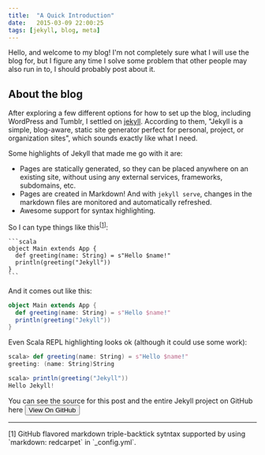```yaml
---
title:  "A Quick Introduction"
date:   2015-03-09 22:00:25
tags: [jekyll, blog, meta]
---
```


Hello, and welcome to my blog! I'm not completely sure what I will use the blog
for, but I figure any time I solve some problem that other people may also run
in to, I should probably post about it.

## About the blog
After exploring a few different options for how to set up the blog, including
WordPress and Tumblr, I settled on [jekyll](http://jekyllrb.com). According
to them, "Jekyll is a simple, blog-aware, static site generator perfect
for personal, project, or organization sites", which sounds exactly like
what I need.

Some highlights of Jekyll that made me go with it are:

 - Pages are statically generated, so they can be placed anywhere on an existing
   site, without using any external services, frameworks, subdomains, etc.
 - Pages are created in Markdown! And with `jekyll serve`, changes in the
   markdown files are monitored and automatically refreshed.
 - Awesome support for syntax highlighting.

So I can type things like this<sup>[<a href="#foot1">1</a>]</sup>:

<div class="highlight">
<pre><code><span class="n">```</span><span class="k">scala</span>
<span class="n">object Main extends App {
  def greeting(name: String) = s"Hello $name!"
  println(greeting("Jekyll"))
}
```</span></code></pre>
</div>

And it comes out like this:

```scala
object Main extends App {
  def greeting(name: String) = s"Hello $name!"
  println(greeting("Jekyll"))
}
```

Even Scala REPL highlighting looks ok (although it could use some work):

```scala
scala> def greeting(name: String) = s"Hello $name!"
greeting: (name: String)String

scala> println(greeting("Jekyll"))
Hello Jekyll!
```

You can see the source for this post and the entire Jekyll project
on GitHub here
<a href="https://github.com/iantabolt/iantabolt.github.io"><button type="button" class="btn btn-default">View On GitHub</button></a>

-----------
<div id="foot1">
[1] GitHub flavored markdown triple-backtick
sytntax supported by using `markdown: redcarpet` in `_config.yml`.
</div>
